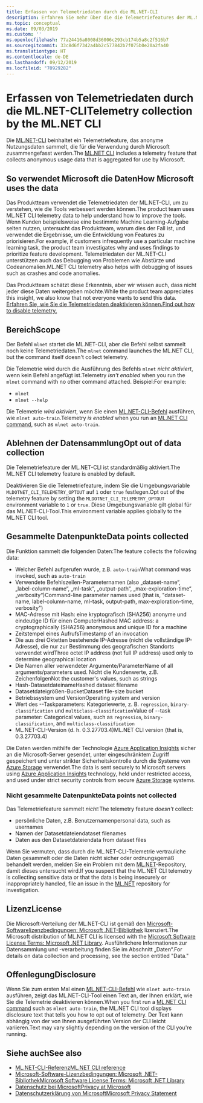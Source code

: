 ```yaml
---
title: Erfassen von Telemetriedaten durch die ML.NET-CLI
description: Erfahren Sie mehr über die die Telemetriefeatures der ML.NET-CLI, die Nutzungsinformationen für die Analyse darüber erfassen, welche Daten gesammelt werden. Erfahren Sie auch, wie Sie diese Features deaktivieren können. Außerdem finden Sie hier Links zur .NET-Lizenzvereinbarung und Informationen zur Einhaltung der DSGVO durch Microsoft.
ms.topic: conceptual
ms.date: 09/03/2019
ms.custom: ''
ms.openlocfilehash: 77a24416a8008d36006c293cb174b5a8c2f516b7
ms.sourcegitcommit: 33c8d6f7342a4bb2c577842b7f075b0e20a2fa40
ms.translationtype: HT
ms.contentlocale: de-DE
ms.lasthandoff: 09/12/2019
ms.locfileid: "70929282"
---
```

# <a name="telemetry-collection-by-the-mlnet-cli"></a><span data-ttu-id="3f866-104">Erfassen von Telemetriedaten durch die ML.NET-CLI</span><span class="sxs-lookup"><span data-stu-id="3f866-104">Telemetry collection by the ML.NET CLI</span></span>

<span data-ttu-id="3f866-105">Die [ML.NET-CLI](https://aka.ms/mlnet-cli) beinhaltet ein Telemetriefeature, das anonyme Nutzungsdaten sammelt, die für die Verwendung durch Microsoft zusammengefasst werden.</span><span class="sxs-lookup"><span data-stu-id="3f866-105">The [ML.NET CLI](https://aka.ms/mlnet-cli) includes a telemetry feature that collects anonymous usage data that is aggregated for use by Microsoft.</span></span>

## <a name="how-microsoft-uses-the-data"></a><span data-ttu-id="3f866-106">So verwendet Microsoft die Daten</span><span class="sxs-lookup"><span data-stu-id="3f866-106">How Microsoft uses the data</span></span>

<span data-ttu-id="3f866-107">Das Produktteam verwendet die Telemetriedaten der ML.NET-CLI, um zu verstehen, wie die Tools verbessert werden können.</span><span class="sxs-lookup"><span data-stu-id="3f866-107">The product team uses ML.NET CLI telemetry data to help understand how to improve the tools.</span></span> <span data-ttu-id="3f866-108">Wenn Kunden beispielsweise eine bestimmte Machine Learning-Aufgabe selten nutzen, untersucht das Produktteam, warum dies der Fall ist, und verwendet die Ergebnisse, um die Entwicklung von Features zu priorisieren.</span><span class="sxs-lookup"><span data-stu-id="3f866-108">For example, if customers infrequently use a particular machine learning task, the product team investigates why and uses findings to prioritize feature development.</span></span> <span data-ttu-id="3f866-109">Telemetriedaten der ML.NET-CLI unterstützen auch das Debugging von Problemen wie Abstürze und Codeanomalien.</span><span class="sxs-lookup"><span data-stu-id="3f866-109">ML.NET CLI telemetry also helps with debugging of issues such as crashes and code anomalies.</span></span> 

<span data-ttu-id="3f866-110">Das Produktteam schätzt diese Erkenntnis, aber wir wissen auch, dass nicht jeder diese Daten weitergeben möchte.</span><span class="sxs-lookup"><span data-stu-id="3f866-110">While the product team appreciates this insight, we also know that not everyone wants to send this data.</span></span> [<span data-ttu-id="3f866-111">Erfahren Sie, wie Sie die Telemetriedaten deaktivieren können.</span><span class="sxs-lookup"><span data-stu-id="3f866-111">Find out how to disable telemetry.</span></span>](#opt-out-of-data-collection)

## <a name="scope"></a><span data-ttu-id="3f866-112">Bereich</span><span class="sxs-lookup"><span data-stu-id="3f866-112">Scope</span></span>

<span data-ttu-id="3f866-113">Der Befehl `mlnet` startet die ML.NET-CLI, aber die Befehl selbst sammelt noch keine Telemetriedaten.</span><span class="sxs-lookup"><span data-stu-id="3f866-113">The `mlnet` command launches the ML.NET CLI, but the command itself doesn't collect telemetry.</span></span>

<span data-ttu-id="3f866-114">Die Telemetrie wird durch die Ausführung des Befehls `mlnet` *nicht aktiviert*, wenn kein Befehl angefügt ist.</span><span class="sxs-lookup"><span data-stu-id="3f866-114">Telemetry *isn't enabled* when you run the `mlnet` command with no other command attached.</span></span> <span data-ttu-id="3f866-115">Beispiel:</span><span class="sxs-lookup"><span data-stu-id="3f866-115">For example:</span></span>

- `mlnet`
- `mlnet --help`

<span data-ttu-id="3f866-116">Die Telemetrie *wird aktiviert*, wenn Sie einen [ML.NET-CLI-Befehl](../reference/ml-net-cli-reference.md) ausführen, wie `mlnet auto-train`.</span><span class="sxs-lookup"><span data-stu-id="3f866-116">Telemetry *is enabled* when you run an [ML.NET CLI command](../reference/ml-net-cli-reference.md), such as `mlnet auto-train`.</span></span>

## <a name="opt-out-of-data-collection"></a><span data-ttu-id="3f866-117">Ablehnen der Datensammlung</span><span class="sxs-lookup"><span data-stu-id="3f866-117">Opt out of data collection</span></span>

<span data-ttu-id="3f866-118">Die Telemetriefeature der ML.NET-CLI ist standardmäßig aktiviert.</span><span class="sxs-lookup"><span data-stu-id="3f866-118">The ML.NET CLI telemetry feature is enabled by default.</span></span>

<span data-ttu-id="3f866-119">Deaktivieren Sie die Telemetriefeature, indem Sie die Umgebungsvariable `MLDOTNET_CLI_TELEMETRY_OPTOUT` auf `1` oder `true` festlegen.</span><span class="sxs-lookup"><span data-stu-id="3f866-119">Opt out of the telemetry feature by setting the `MLDOTNET_CLI_TELEMETRY_OPTOUT` environment variable to `1` or `true`.</span></span> <span data-ttu-id="3f866-120">Diese Umgebungsvariable gilt global für das ML.NET-CLI-Tool.</span><span class="sxs-lookup"><span data-stu-id="3f866-120">This environment variable applies globally to the ML.NET CLI tool.</span></span>

## <a name="data-points-collected"></a><span data-ttu-id="3f866-121">Gesammelte Datenpunkte</span><span class="sxs-lookup"><span data-stu-id="3f866-121">Data points collected</span></span>

<span data-ttu-id="3f866-122">Die Funktion sammelt die folgenden Daten:</span><span class="sxs-lookup"><span data-stu-id="3f866-122">The feature collects the following data:</span></span>

- <span data-ttu-id="3f866-123">Welcher Befehl aufgerufen wurde, z.B. `auto-train`</span><span class="sxs-lookup"><span data-stu-id="3f866-123">What command was invoked, such as `auto-train`</span></span>
- <span data-ttu-id="3f866-124">Verwendete Befehlszeilen-Parameternamen (also „dataset-name“, „label-column-name“, „ml-task“, „output-path“, „max-exploration-time“, „verbosity“)</span><span class="sxs-lookup"><span data-stu-id="3f866-124">Command-line parameter names used (that is, "dataset-name, label-column-name, ml-task, output-path, max-exploration-time, verbosity")</span></span>
- <span data-ttu-id="3f866-125">MAC-Adresse mit Hash: eine kryptografisch (SHA256) anonyme und eindeutige ID für einen Computer</span><span class="sxs-lookup"><span data-stu-id="3f866-125">Hashed MAC address: a cryptographically (SHA256) anonymous and unique ID for a machine</span></span>
- <span data-ttu-id="3f866-126">Zeitstempel eines Aufrufs</span><span class="sxs-lookup"><span data-stu-id="3f866-126">Timestamp of an invocation</span></span>
- <span data-ttu-id="3f866-127">Die aus drei Oktetten bestehende IP-Adresse (nicht die vollständige IP-Adresse), die nur zur Bestimmung des geografischen Standorts verwendet wird</span><span class="sxs-lookup"><span data-stu-id="3f866-127">Three octet IP address (not full IP address) used only to determine geographical location</span></span>
- <span data-ttu-id="3f866-128">Die Namen aller verwendeter Argumente/Parameter</span><span class="sxs-lookup"><span data-stu-id="3f866-128">Name of all arguments/parameters used.</span></span> <span data-ttu-id="3f866-129">Nicht die Kundenwerte, z.B. Zeichenfolgen</span><span class="sxs-lookup"><span data-stu-id="3f866-129">Not the customer's values, such as strings</span></span>
- <span data-ttu-id="3f866-130">Hash-Datasetdateiname</span><span class="sxs-lookup"><span data-stu-id="3f866-130">Hashed dataset filename</span></span>
- <span data-ttu-id="3f866-131">Datasetdateigrößen-Bucket</span><span class="sxs-lookup"><span data-stu-id="3f866-131">Dataset file-size bucket</span></span>
- <span data-ttu-id="3f866-132">Betriebssystem und Version</span><span class="sxs-lookup"><span data-stu-id="3f866-132">Operating system and version</span></span>
- <span data-ttu-id="3f866-133">Wert des --Taskparameters: Kategoriewerte, z. B. `regression`, `binary-classification` und `multiclass-classification`</span><span class="sxs-lookup"><span data-stu-id="3f866-133">Value of --task parameter: Categorical values, such as `regression`, `binary-classification`, and `multiclass-classification`</span></span>
- <span data-ttu-id="3f866-134">ML.NET-CLI-Version (d. h. 0.3.27703.4)</span><span class="sxs-lookup"><span data-stu-id="3f866-134">ML.NET CLI version (that is, 0.3.27703.4)</span></span>

<span data-ttu-id="3f866-135">Die Daten werden mithilfe der Technologie [Azure Application Insights](https://azure.microsoft.com/services/application-insights/) sicher an die Microsoft-Server gesendet, unter eingeschränktem Zugriff gespeichert und unter strikter Sicherheitskontrolle durch die Systeme von [Azure Storage](https://azure.microsoft.com/services/storage/) verwendet.</span><span class="sxs-lookup"><span data-stu-id="3f866-135">The data is sent securely to Microsoft servers using [Azure Application Insights](https://azure.microsoft.com/services/application-insights/) technology, held under restricted access, and used under strict security controls from secure [Azure Storage](https://azure.microsoft.com/services/storage/) systems.</span></span>

### <a name="data-points-not-collected"></a><span data-ttu-id="3f866-136">Nicht gesammelte Datenpunkte</span><span class="sxs-lookup"><span data-stu-id="3f866-136">Data points not collected</span></span>
<span data-ttu-id="3f866-137">Das Telemetriefeature sammelt *nicht*:</span><span class="sxs-lookup"><span data-stu-id="3f866-137">The telemetry feature *doesn't* collect:</span></span>

- <span data-ttu-id="3f866-138">persönliche Daten, z.B. Benutzernamen</span><span class="sxs-lookup"><span data-stu-id="3f866-138">personal data, such as usernames</span></span>
- <span data-ttu-id="3f866-139">Namen der Datasetdateien</span><span class="sxs-lookup"><span data-stu-id="3f866-139">dataset filenames</span></span>
- <span data-ttu-id="3f866-140">Daten aus den Datasetdateien</span><span class="sxs-lookup"><span data-stu-id="3f866-140">data from dataset files</span></span>

<span data-ttu-id="3f866-141">Wenn Sie vermuten, dass durch die ML.NET-CLI-Telemetrie vertrauliche Daten gesammelt oder die Daten nicht sicher oder ordnungsgemäß behandelt werden, melden Sie ein Problem mit dem [ML.NET](https://github.com/dotnet/machinelearning)-Repository, damit dieses untersucht wird.</span><span class="sxs-lookup"><span data-stu-id="3f866-141">If you suspect that the ML.NET CLI telemetry is collecting sensitive data or that the data is being insecurely or inappropriately handled, file an issue in the [ML.NET](https://github.com/dotnet/machinelearning) repository for investigation.</span></span>

## <a name="license"></a><span data-ttu-id="3f866-142">Lizenz</span><span class="sxs-lookup"><span data-stu-id="3f866-142">License</span></span>

<span data-ttu-id="3f866-143">Die Microsoft-Verteilung der ML.NET-CLI ist gemäß den [Microsoft-Softwarelizenzbedingungen: Microsoft .NET-Bibliothek](https://aka.ms/dotnet-core-eula) lizenziert.</span><span class="sxs-lookup"><span data-stu-id="3f866-143">The Microsoft distribution of ML.NET CLI is licensed with the [Microsoft Software License Terms: Microsoft .NET Library](https://aka.ms/dotnet-core-eula).</span></span> <span data-ttu-id="3f866-144">Ausführlichere Informationen zur Datensammlung und -verarbeitung finden Sie im Abschnitt „Daten“.</span><span class="sxs-lookup"><span data-stu-id="3f866-144">For details on data collection and processing, see the section entitled "Data."</span></span>

## <a name="disclosure"></a><span data-ttu-id="3f866-145">Offenlegung</span><span class="sxs-lookup"><span data-stu-id="3f866-145">Disclosure</span></span>

<span data-ttu-id="3f866-146">Wenn Sie zum ersten Mal einen [ML.NET-CLI-Befehl](../reference/ml-net-cli-reference.md) wie `mlnet auto-train` ausführen, zeigt das ML.NET-CLI-Tool einen Text an, der Ihnen erklärt, wie Sie die Telemetrie deaktivieren können.</span><span class="sxs-lookup"><span data-stu-id="3f866-146">When you first run a [ML.NET CLI command](../reference/ml-net-cli-reference.md) such as `mlnet auto-train`, the ML.NET CLI tool displays disclosure text that tells you how to opt out of telemetry.</span></span> <span data-ttu-id="3f866-147">Der Text kann abhängig von der von Ihnen ausgeführten Version der CLI leicht variieren.</span><span class="sxs-lookup"><span data-stu-id="3f866-147">Text may vary slightly depending on the version of the CLI you're running.</span></span>

## <a name="see-also"></a><span data-ttu-id="3f866-148">Siehe auch</span><span class="sxs-lookup"><span data-stu-id="3f866-148">See also</span></span>

- [<span data-ttu-id="3f866-149">ML.NET-CLI-Referenz</span><span class="sxs-lookup"><span data-stu-id="3f866-149">ML.NET CLI reference</span></span>](../reference/ml-net-cli-reference.md)
- [<span data-ttu-id="3f866-150">Microsoft-Software-Lizenzbedingungen: Microsoft .NET-Bibliothek</span><span class="sxs-lookup"><span data-stu-id="3f866-150">Microsoft Software License Terms: Microsoft .NET Library</span></span>](https://aka.ms/dotnet-core-eula)
- [<span data-ttu-id="3f866-151">Datenschutz bei Microsoft</span><span class="sxs-lookup"><span data-stu-id="3f866-151">Privacy at Microsoft</span></span>](https://www.microsoft.com/trustcenter/privacy/)
- [<span data-ttu-id="3f866-152">Datenschutzerklärung von Microsoft</span><span class="sxs-lookup"><span data-stu-id="3f866-152">Microsoft Privacy Statement</span></span>](https://privacy.microsoft.com/privacystatement)
